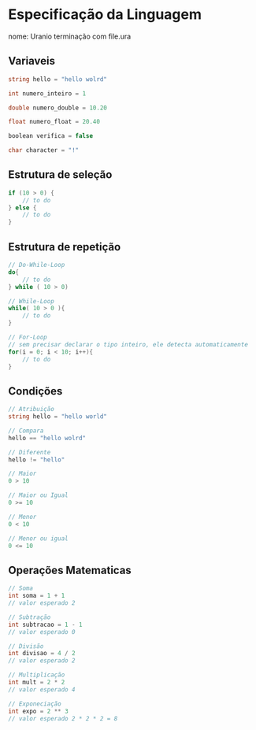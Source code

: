 # Especificação da Linguagem
nome: Uranio
terminação com file.ura

## Variaveis

```c#
string hello = "hello wolrd"

int numero_inteiro = 1

double numero_double = 10.20

float numero_float = 20.40

boolean verifica = false

char character = "!"
```

## Estrutura de seleção

```c#
if (10 > 0) {
	// to do
} else {
	// to do
}
```

## Estrutura de repetição

```c#
// Do-While-Loop
do{
	// to do
} while ( 10 > 0)

// While-Loop
while( 10 > 0 ){
	// to do
}

// For-Loop
// sem precisar declarar o tipo inteiro, ele detecta automaticamente
for(i = 0; i < 10; i++){
	// to do
}

```

## Condições

```c#
// Atribuição
string hello = "hello world"

// Compara 
hello == "hello wolrd"

// Diferente
hello != "hello"

// Maior
0 > 10

// Maior ou Igual
0 >= 10

// Menor 
0 < 10

// Menor ou igual
0 <= 10

```

## Operações Matematicas

```c#
// Soma
int soma = 1 + 1 
// valor esperado 2

// Subtração
int subtracao = 1 - 1 
// valor esperado 0

// Divisão 
int divisao = 4 / 2
// valor esperado 2

// Multiplicação 
int mult = 2 * 2
// valor esperado 4

// Exponeciação
int expo = 2 ** 3
// valor esperado 2 * 2 * 2 = 8

```
